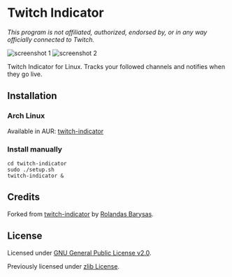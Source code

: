 # Twitch Indicator

*This program is not affiliated, authorized, endorsed by, or in any way
officially connected to Twitch.*

![screenshot 1](https://github.com/buzz/twitch-indicator/raw/master/img/screenshot-1.webp)
![screenshot 2](https://github.com/buzz/twitch-indicator/raw/master/img/screenshot-2.webp)

Twitch Indicator for Linux. Tracks your followed channels and notifies when they go live.

## Installation

### Arch Linux

Available in AUR: [twitch-indicator](https://aur.archlinux.org/packages/twitch-indicator/)

### Install manually

```
cd twitch-indicator
sudo ./setup.sh
twitch-indicator &
```

## Credits

Forked from [twitch-indicator](https://github.com/rolandasb/twitch-indicator) by
[Rolandas Barysas](https://github.com/rolandasb).

## License

Licensed under [GNU General Public License
v2.0](https://github.com/buzz/twitch-indicator/blob/master/LICENSE.txt).

Previously licensed under [zlib
License](https://github.com/buzz/twitch-indicator/blob/5ffcbe9bc776396a690fa2f839d7e753313a701b/LICENSE).
